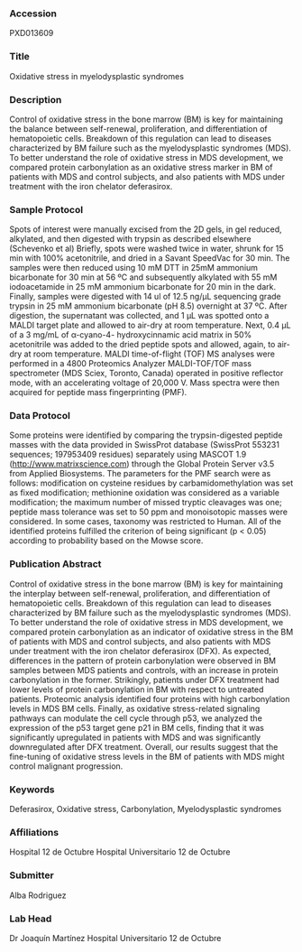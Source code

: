 ### Accession
PXD013609

### Title
Oxidative stress in myelodysplastic syndromes

### Description
Control of oxidative stress in the bone marrow (BM) is key for maintaining the balance between self-renewal, proliferation, and differentiation of hematopoietic cells. Breakdown of this regulation can lead to diseases characterized by BM failure such as the myelodysplastic syndromes (MDS). To better understand the role of oxidative stress in MDS development, we compared protein carbonylation as an oxidative stress marker in BM of patients with MDS and control subjects, and also patients with MDS under treatment with the iron chelator deferasirox.

### Sample Protocol
Spots of interest were manually excised from the 2D gels, in gel reduced, alkylated, and then digested with trypsin as described elsewhere (Schevenko et al) Briefly, spots were washed twice in water, shrunk for 15 min with 100% acetonitrile, and dried in a Savant SpeedVac for 30 min. The samples were then reduced using 10 mM DTT in 25mM ammonium bicarbonate for 30 min at 56 ºC and subsequently alkylated with 55 mM iodoacetamide in 25 mM ammonium bicarbonate for 20 min in the dark. Finally, samples were digested with 14 ul of 12.5 ng/μL sequencing grade trypsin in 25 mM ammonium bicarbonate (pH 8.5) overnight at 37 ºC. After digestion, the supernatant was collected, and 1 μL was spotted onto a MALDI target plate and allowed to air-dry at room temperature. Next, 0.4 μL of a 3 mg/mL of α-cyano-4- hydroxycinnamic acid matrix in 50% acetonitrile was added to the dried peptide spots and allowed, again, to air-dry at room temperature. MALDI time-of-flight (TOF) MS analyses were performed in a 4800 Proteomics Analyzer MALDI-TOF/TOF mass spectrometer (MDS Sciex, Toronto, Canada) operated in positive reflector mode, with an accelerating voltage of 20,000 V. Mass spectra were then acquired for peptide mass fingerprinting (PMF).

### Data Protocol
Some proteins were identified by comparing the trypsin-digested peptide masses with the data provided in SwissProt database (SwissProt 553231 sequences; 197953409 residues) separately using MASCOT 1.9 (http://www.matrixscience.com) through the Global Protein Server v3.5 from Applied Biosystems. The parameters for the PMF search were as follows: modification on cysteine residues by carbamidomethylation was set as fixed modification; methionine oxidation was considered as a variable modification; the maximum number of missed tryptic cleavages was one; peptide mass tolerance was set to 50 ppm and monoisotopic masses were considered. In some cases, taxonomy was restricted to Human. All of the identified proteins fulfilled the criterion of being significant (p < 0.05) according to probability based on the Mowse score.

### Publication Abstract
Control of oxidative stress in the bone marrow (BM) is key for maintaining the interplay between self-renewal, proliferation, and differentiation of hematopoietic cells. Breakdown of this regulation can lead to diseases characterized by BM failure such as the myelodysplastic syndromes (MDS). To better understand the role of oxidative stress in MDS development, we compared protein carbonylation as an indicator of oxidative stress in the BM of patients with MDS and control subjects, and also patients with MDS under treatment with the iron chelator deferasirox (DFX). As expected, differences in the pattern of protein carbonylation were observed in BM samples between MDS patients and controls, with an increase in protein carbonylation in the former. Strikingly, patients under DFX treatment had lower levels of protein carbonylation in BM with respect to untreated patients. Proteomic analysis identified four proteins with high carbonylation levels in MDS BM cells. Finally, as oxidative stress-related signaling pathways can modulate the cell cycle through p53, we analyzed the expression of the p53 target gene p21 in BM cells, finding that it was significantly upregulated in patients with MDS and was significantly downregulated after DFX treatment. Overall, our results suggest that the fine-tuning of oxidative stress levels in the BM of patients with MDS might control malignant progression.

### Keywords
Deferasirox, Oxidative stress, Carbonylation, Myelodysplastic syndromes

### Affiliations
Hospital 12 de Octubre
Hospital Universitario 12 de Octubre

### Submitter
Alba Rodriguez

### Lab Head
Dr Joaquín Martínez
Hospital Universitario 12 de Octubre


